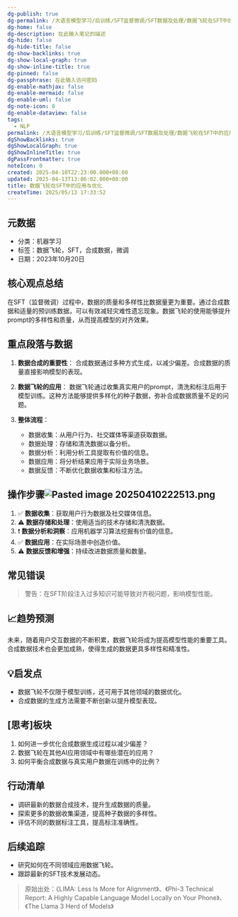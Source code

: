 ```yaml
---
dg-publish: true
dg-permalink: /大语言模型学习/后训练/SFT监督微调/SFT数据及处理/数据飞轮在SFT中的应用与优化
dg-home: false
dg-description: 在此输入笔记的描述
dg-hide: false
dg-hide-title: false
dg-show-backlinks: true
dg-show-local-graph: true
dg-show-inline-title: true
dg-pinned: false
dg-passphrase: 在此输入访问密码
dg-enable-mathjax: false
dg-enable-mermaid: false
dg-enable-uml: false
dg-note-icon: 0
dg-enable-dataview: false
tags:
  - NLP
permalink: /大语言模型学习/后训练/SFT监督微调/SFT数据及处理/数据飞轮在SFT中的应用与优化/
dgShowBacklinks: true
dgShowLocalGraph: true
dgShowInlineTitle: true
dgPassFrontmatter: true
noteIcon: 0
created: 2025-04-10T22:23:00.000+08:00
updated: 2025-04-13T13:06:02.000+08:00
title: 数据飞轮在SFT中的应用与优化
createTime: 2025/05/13 17:33:52
---
```




## 元数据
- 分类：机器学习
- 标签：数据飞轮，SFT，合成数据，微调
- 日期：2023年10月20日



## 核心观点总结
在SFT（监督微调）过程中，数据的质量和多样性比数据量更为重要。通过合成数据和适量的预训练数据，可以有效减轻灾难性遗忘现象。数据飞轮的使用能够提升prompt的多样性和质量，从而提高模型的对齐效果。



## 重点段落与数据
1. **数据合成的重要性**：
   合成数据通过多种方式生成，以减少偏差。合成数据的质量直接影响模型的表现。

2. **数据飞轮的应用**：
   数据飞轮通过收集真实用户的prompt，清洗和标注后用于模型训练。这种方法能够提供多样化的种子数据，弥补合成数据质量不足的问题。

3. **整体流程**：
   - 数据收集：从用户行为、社交媒体等渠道获取数据。
   - 数据处理：存储和清洗数据以备分析。
   - 数据分析：利用分析工具提取有价值的信息。
   - 数据应用：将分析结果应用于实际业务场景。
   - 数据反馈：不断优化数据收集和标注方法。



## 操作步骤![Pasted image 20250410222513.png](/img/user/%E9%99%84%E4%BB%B6/Pasted%20image%2020250410222513.png)
1. ✅ **数据收集**：获取用户行为数据及社交媒体信息。
2. ⚠ **数据存储和处理**：使用适当的技术存储和清洗数据。
3. ❗ **数据分析和洞察**：应用机器学习算法挖掘有价值的信息。
4. ✅ **数据应用**：在实际场景中创造价值。
5. ⚠ **数据反馈和增强**：持续改进数据质量和数量。



## 常见错误
> 警告：在SFT阶段注入过多知识可能导致对齐税问题，影响模型性能。



## 📈趋势预测
未来，随着用户交互数据的不断积累，数据飞轮将成为提高模型性能的重要工具。合成数据技术也会更加成熟，使得生成的数据更具多样性和精准性。



## 💡启发点
- 数据飞轮不仅限于模型训练，还可用于其他领域的数据优化。
- 合成数据的生成方法需要不断创新以提升模型表现。



## [思考]板块
1. 如何进一步优化合成数据生成过程以减少偏差？
2. 数据飞轮在其他AI应用领域中有哪些潜在的应用？
3. 如何平衡合成数据与真实用户数据在训练中的比例？



## 行动清单
- 调研最新的数据合成技术，提升生成数据的质量。
- 探索更多的数据收集渠道，提高种子数据的多样性。
- 评估不同的数据标注工具，提高标注准确性。



## 后续追踪
- 研究如何在不同领域应用数据飞轮。
- 跟踪最新的SFT技术发展动态。

> 原始出处：《LIMA: Less Is More for Alignment》、《Phi-3 Technical Report: A Highly Capable Language Model Locally on Your Phone》、《The Llama 3 Herd of Models》
